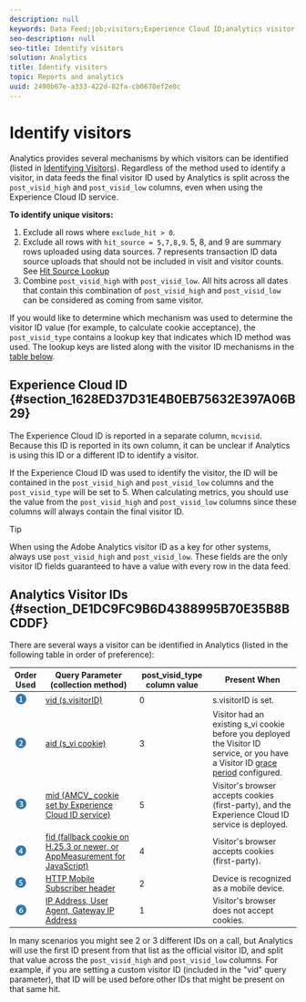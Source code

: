 ```yaml
---
description: null
keywords: Data Feed;job;visitors;Experience Cloud ID;analytics visitor id;identify
seo-description: null
seo-title: Identify visitors
solution: Analytics
title: Identify visitors
topic: Reports and analytics
uuid: 2490b67e-a333-422d-82fa-cb0670ef2e0c
---
```


# Identify visitors

Analytics provides several mechanisms by which visitors can be identified (listed in [Identifying Visitors](../../../export/analytics-data-feed/c-df-contents/datafeeds-visid.md#concept_BE966BABA7D0475BB706BC6676B8FA11)). Regardless of the method used to identify a visitor, in data feeds the final visitor ID used by Analytics is split across the `post_visid_high` and `post_visid_low` columns, even when using the Experience Cloud ID service.

**To identify unique visitors:**

1. Exclude all rows where `exclude_hit > 0`. 
1. Exclude all rows with `hit_source = 5,7,8,9`. 5, 8, and 9 are summary rows uploaded using data sources. 7 represents transaction ID data source uploads that should not be included in visit and visitor counts. See [Hit Source Lookup](../../../export/analytics-data-feed/c-df-contents/datafeeds-hit-source.md#concept_FE4C114F6A524F7593D5CAC944C36C42) 
1. Combine `post_visid_high` with `post_visid_low`. All hits across all dates that contain this combination of `post_visid_high` and `post_visid_low` can be considered as coming from same visitor.

If you would like to determine which mechanism was used to determine the visitor ID value (for example, to calculate cookie acceptance), the `post_visid_type` contains a lookup key that indicates which ID method was used. The lookup keys are listed along with the visitor ID mechanisms in the [table below](../../../export/analytics-data-feed/c-df-contents/datafeeds-visid.md#table_D267D36451F643D1BB68AF6FEAA6AD1A).

## Experience Cloud ID {#section_1628ED37D31E4B0EB75632E397A06B29}

The Experience Cloud ID is reported in a separate column, `mcvisid`. Because this ID is reported in its own column, it can be unclear if Analytics is using this ID or a different ID to identify a visitor.

If the Experience Cloud ID was used to identify the visitor, the ID will be contained in the `post_visid_high` and `post_visid_low` columns and the `post_visid_type` will be set to 5. When calculating metrics, you should use the value from the `post_visid_high` and `post_visid_low` columns since these columns will always contain the final visitor ID.

>[!TIP]
>
> When using the Adobe Analytics visitor ID as a key for other systems, always use `post_visid_high` and `post_visid_low`. These fields are the only visitor ID fields guaranteed to have a value with every row in the data feed.

## Analytics Visitor IDs {#section_DE1DC9FC9B6D4388995B70E35B8BCDDF}

There are several ways a visitor can be identified in Analytics (listed in the following table in order of preference): 

|  Order Used  | Query Parameter (collection method)  | post_visid_type column value  | Present When |
|---|---|---|---|
|   ![](assets/step1_icon.png) | [vid (s.visitorID)](https://marketing.adobe.com/resources/help/en_US/sc/implement/?f=visid_custom)  | 0  | s.visitorID is set.| 
|   ![](assets/step2_icon.png) | [aid (s_vi cookie)](https://marketing.adobe.com/resources/help/en_US/sc/implement/?f=visid_analytics)  | 3  |Visitor had an existing s_vi cookie before you deployed the Visitor ID service, or you have a Visitor ID [grace period](https://marketing.adobe.com/resources/help/en_US/mcvid/?f=mcvid_grace_period) configured. |
|   ![](assets/step3_icon.png) | [mid (AMCV_ cookie set by Experience Cloud ID service)](https://marketing.adobe.com/resources/help/en_US/mcvid/)  | 5  | Visitor's browser accepts cookies (first-party), and the Experience Cloud ID service is deployed.  |
|   ![](assets/step4_icon.png) | [fid (fallback cookie on H.25.3 or newer, or AppMeasurement for JavaScript)](https://marketing.adobe.com/resources/help/en_US/sc/implement/?f=visid_fallback)  | 4  | Visitor's browser accepts cookies (first-party).  |
|   ![](assets/step5_icon.png) | [HTTP Mobile Subscriber header](https://marketing.adobe.com/resources/help/en_US/sc/implement/?f=visid_mobile)  | 2  | Device is recognized as a mobile device.  |
|   ![](assets/step6_icon.png) | [IP Address, User Agent, Gateway IP Address](https://marketing.adobe.com/resources/help/en_US/sc/implement/?f=visid_fallback)  | 1  | Visitor's browser does not accept cookies.  |

In many scenarios you might see 2 or 3 different IDs on a call, but Analytics will use the first ID present from that list as the official visitor ID, and split that value across the `post_visid_high` and `post_visid_low` columns. For example, if you are setting a custom visitor ID (included in the "vid" query parameter), that ID will be used before other IDs that might be present on that same hit. 

